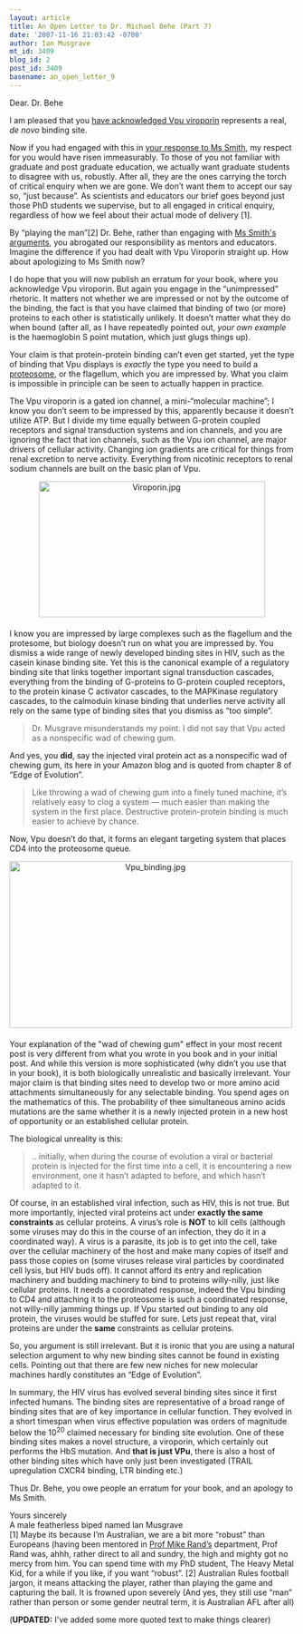```yaml
---
layout: article
title: An Open Letter to Dr. Michael Behe (Part 7)
date: '2007-11-16 21:03:42 -0700'
author: Ian Musgrave
mt_id: 3409
blog_id: 2
post_id: 3409
basename: an_open_letter_9
---
```

Dear. Dr. Behe

I am pleased that you [ 
have acknowledged ](http://www.amazon.com/gp/blog/post/PLNK2LJVF3SRXVK9O) [Vpu viroporin](http://pandasthumb.org/archives/2007/11/an-open-letter-4.html) represents a real, _de novo_ binding site. 

Now if you had engaged with this in [your response to Ms Smith](http://www.amazon.com/gp/blog/post/PLNK36ZEH0HZZXVX4), my respect for you would have risen immeasurably. To those of you not familiar with graduate and post graduate education, we actually want graduate students to disagree with us, robustly. After all, they are the ones carrying the torch of critical enquiry when we are gone. We don’t want them to accept our say so, “just because”. As scientists and educators our brief goes beyond just those PhD students we supervise, but to all engaged in critical enquiry, regardless of how we feel about their actual mode of delivery \[1\].  

By “playing the man”\[2\] Dr. Behe, rather than engaging with [Ms Smith's arguments](http://pandasthumb.org/archives/2007/08/erv-hiv-versus.html), you abrogated our responsibility as mentors and educators. Imagine the difference if you had dealt with Vpu Viroporin straight up. How about apologizing to Ms Smith now?

I do hope that you will now publish an erratum for your book, where you acknowledge Vpu viroporin. But again you engage in the “unimpressed” rhetoric. It matters not whether we are impressed or not by the outcome of the binding, the fact is that you have claimed that binding of two (or more) proteins to each other is statistically unlikely. It doesn’t matter what they do when bound (after all, as I have repeatedly pointed out, _your own example_ is the haemoglobin S point mutation, which just glugs things up). 

Your claim is that protein-protein binding can’t even get started, yet the type of binding that Vpu displays is _exactly_ the type you need to build a [
proteosome]( http://en.wikipedia.org/wiki/Proteasome ), or the flagellum, which you are impressed by. What you claim is impossible in principle can be seen to actually happen in practice. 

The Vpu viroporin is a gated ion channel, a mini-“molecular machine”; I know you don’t seem to be impressed by this, apparently because it doesn’t utilize ATP. But I divide my time equally between G-protein coupled receptors and signal transduction systems and ion channels, and you are ignoring the fact that ion channels, such as the Vpu ion channel, are major drivers of cellular activity. Changing ion gradients are critical for things from renal excretion to nerve activity. Everything from nicotinic receptors to renal sodium channels are built on the basic plan of Vpu.

[<img src="http://pandasthumb.org/assets_c/2007/10/Viroporin-thumb-400x240.jpg" alt="Viroporin.jpg" width="400" height="240" style="text-align: center; display: block; margin: 0 auto 20px;" class="mt-image-center" />](http://pandasthumb.org/archives/images/Viroporin.jpg)

I know you are impressed by large complexes such as the flagellum and the protesome, but biology doesn’t run on what you are impressed by. You dismiss a wide range of newly developed binding sites in HIV, such as the casein kinase binding site. Yet this is the canonical example of a regulatory binding site that links together important signal transduction cascades, everything from the binding of G-proteins to G-protein coupled receptors, to the protein kinase C activator cascades, to the MAPKinase regulatory cascades, to the calmoduin kinase binding that underlies nerve activity all rely on the same type of binding sites that you dismiss as “too simple”. 

> Dr. Musgrave misunderstands my point. I did not say that Vpu acted as a nonspecific wad of chewing gum.

And yes, you **did**, say the injected viral protein act as a nonspecific wad of chewing gum,  its here in your Amazon blog and is quoted from chapter 8 of “Edge of Evolution”.


>  Like throwing a wad of chewing gum into a finely tuned machine, it’s relatively easy to clog a system — much easier than making the system in the first place. Destructive protein-protein binding is much easier to achieve by chance. 

Now, Vpu doesn’t do that, it forms an elegant targeting system that places CD4 into the proteosome queue.

[<img src="http://pandasthumb.org/assets_c/2007/10/Vpu_binding-thumb-500x294.jpg" alt="Vpu_binding.jpg" width="500" height="294" style="text-align: center; display: block; margin: 0 20px 20px 0;" class="mt-image-left" />](http://pandasthumb.org/archives/images/Vpu_binding.jpg)

Your explanation of the "wad of chewing gum" effect  in your most recent post is very different from what you wrote in you book and in your initial post. And while this version is more sophisticated (why didn’t you use that in your book), it is both biologically unrealistic and basically irrelevant. Your major claim is that binding sites need to develop two or more amino acid attachments simultaneously for any selectable binding. You spend ages on the mathematics of this. The probability of thee simultaneous amino acids mutations are the same whether it is a newly injected protein in a new host of opportunity or an established cellular protein. 

The biological unreality is this:

> .. initially, when during the course of evolution a viral or bacterial protein is injected for the first time into a cell, it is encountering a new environment, one it hasn’t adapted to before, and which hasn’t adapted to it. 

Of course, in an established viral infection, such as HIV, this is not true. But more importantly, injected viral proteins act under **exactly the same constraints** as cellular proteins. A virus’s role is **NOT** to kill cells (although some viruses may do this in the course of an infection, they do it in a coordinated way). A virus is a parasite, its job is to get into the cell, take over the cellular machinery of the host and make many copies of itself and pass those copies on (some viruses release viral particles by coordinated cell lysis, but HIV buds off). It cannot afford its entry and replication machinery and budding machinery to bind to proteins willy-nilly, just like cellular proteins. It needs a coordinated response, indeed the Vpu binding to CD4 and attaching it to the proteosome is such a coordinated response, not willy-nilly jamming things up. If Vpu started out binding to any old protein, the viruses would be stuffed for sure. Lets just repeat that, viral proteins are under the **same** constraints as cellular proteins. 

So, you argument is still irrelevant. But it is ironic that you are using a natural selection argument to why new binding sites cannot be found in existing cells. Pointing out that there are few new niches for new molecular machines hardly constitutes an “Edge of Evolution”.

In summary, the HIV virus has evolved several binding sites since it first infected humans. The binding sites are representative of a broad range of binding sites that are of key importance in cellular function. They evolved in a short timespan when virus effective population was orders of magnitude below the 10<sup>20</sup> claimed necessary for binding site evolution. One of these binding sites makes a novel structure, a viroporin, which certainly out performs the HbS mutation. And **that is just VPu**, there is also a host of other binding sites which have only just been investigated (TRAIL upregulation CXCR4 binding, LTR binding etc.)

Thus Dr. Behe, you owe people an erratum for your book, and an apology to Ms Smith.

Yours sincerely<br />
A male featherless biped named Ian Musgrave<br />
\[1\] Maybe its because I’m Australian, we are a bit more “robust” than Europeans (having been mentored in [ 
Prof Mike Rand’s]( http://www.ascept.org/HonourRoll/Rand.pdf ) department, Prof  Rand was, ahhh, rather direct to all and sundry, the high and mighty got no mercy from him. You can spend time with my PhD student, The Heavy Metal Kid, for a while if you like, if you want “robust”.
\[2\] Australian Rules football jargon, it means attacking the player, rather than playing the game and capturing the ball. It is frowned upon severely (And yes, they still use “man” rather than person or some gender neutral term, it is Australian AFL after all)

(**UPDATED:** I've added some more quoted text to make things clearer)
